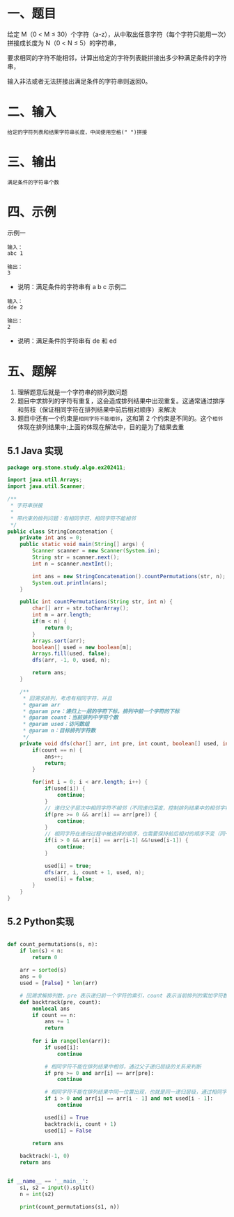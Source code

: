 # 一、题目
给定 M（0 < M ≤ 30）个字符（a-z），从中取出任意字符（每个字符只能用一次）拼接成长度为 N（0 < N ≤ 5）的字符串，

要求相同的字符不能相邻，计算出给定的字符列表能拼接出多少种满足条件的字符串，

输入非法或者无法拼接出满足条件的字符串则返回0。
# 二、输入
```
给定的字符列表和结果字符串长度，中间使用空格(" ")拼接
```

# 三、输出
```
满足条件的字符串个数
```

# 四、示例
示例一
```
输入：
abc 1

输出：
3
```
- 说明：满足条件的字符串有 a b c
示例二
```
输入：
dde 2

输出：
2
```
- 说明：满足条件的字符串有 de 和 ed

# 五、题解
1. 理解题意后就是一个字符串的排列数问题
2. 题目中求排列的字符有重复，这会造成排列结果中出现重复。这通常通过排序和剪枝（保证相同字符在排列结果中前后相对顺序）来解决
3. 题目中还有一个约束是`相同字符不能相邻`，这和第 2 个约束是不同的。这个`相邻`体现在排列结果中;上面的体现在解法中，目的是为了结果去重

## 5.1 Java 实现

```Java
package org.stone.study.algo.ex202411;

import java.util.Arrays;
import java.util.Scanner;

/**
 * 字符串拼接
 * 
 * 带约束的排列问题：有相同字符，相同字符不能相邻
 */
public class StringConcatenation {
    private int ans = 0;
    public static void main(String[] args) {
        Scanner scanner = new Scanner(System.in);
        String str = scanner.next();
        int n = scanner.nextInt();

        int ans = new StringConcatenation().countPermutations(str, n);
        System.out.println(ans);
    }

    public int countPermutations(String str, int n) {
        char[] arr = str.toCharArray();
        int m = arr.length;
        if(m < n) {
            return 0;
        }
        Arrays.sort(arr);
        boolean[] used = new boolean[m];
        Arrays.fill(used, false);
        dfs(arr, -1, 0, used, n);

        return ans;
    }

    /**
     * 回溯求排列，考虑有相同字符，并且
     * @param arr
     * @param pre：递归上一层的字符下标，排列中前一个字符的下标
     * @param count：当前排列中字符个数
     * @param used：访问数组
     * @param n：目标排列字符数
     */
    private void dfs(char[] arr, int pre, int count, boolean[] used, int n) {
        if(count == n) {
            ans++;
            return;
        }

        for(int i = 0; i < arr.length; i++) {
            if(used[i]) {
                continue;
            }
            // 递归父子层次中相同字符不相邻（不同递归深度，控制排列结果中的相邻字符）
            if(pre >= 0 && arr[i] == arr[pre]) {
                continue;
            }
            // 相同字符在递归过程中被选择的顺序，也需要保持前后相对的顺序不变（同一递归深度位置的字符）
            if(i > 0 && arr[i] == arr[i-1] &&!used[i-1]) {
                continue;
            }

            used[i] = true;
            dfs(arr, i, count + 1, used, n);
            used[i] = false;
        }
    }
}
```

## 5.2 Python实现

```Python

def count_permutations(s, n):
    if len(s) < n:
        return 0
    
    arr = sorted(s)
    ans = 0
    used = [False] * len(arr)

    # 回溯求解排列数，pre 表示递归前一个字符的索引，count 表示当前排列的累加字符数
    def backtrack(pre, count):
        nonlocal ans
        if count == n:
            ans += 1
            return
        
        for i in range(len(arr)):
            if used[i]:
                continue

            # 相同字符不能在排列结果中相邻，通过父子递归层级的关系来判断
            if pre >= 0 and arr[i] == arr[pre]:
                continue

            # 相同字符不能在排列结果中同一位置出现，也就是同一递归层级，通过相同字符的前后关系来保证
            if i > 0 and arr[i] == arr[i - 1] and not used[i - 1]:
                continue

            used[i] = True
            backtrack(i, count + 1)
            used[i] = False

        return ans
    
    backtrack(-1, 0)
    return ans


if __name__ == '__main__':
    s1, s2 = input().split()
    n = int(s2)

    print(count_permutations(s1, n))
```